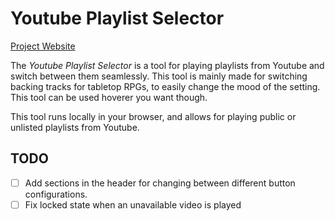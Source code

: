 # Youtube Playlist Selector

[Project Website](https://josefutbult.github.io/YoutubePlaylistSelector/)

The _Youtube Playlist Selector_ is a tool for playing playlists from Youtube and
switch between them seamlessly. This tool is mainly made for switching backing
tracks for tabletop RPGs, to easily change the mood of the setting. This tool
can be used hoverer you want though.

This tool runs locally in your browser, and allows for playing public or
unlisted playlists from Youtube.

## TODO

- [ ] Add sections in the header for changing between different button
  configurations.
- [ ] Fix locked state when an unavailable video is played